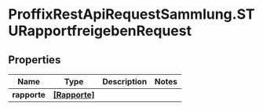 # ProffixRestApiRequestSammlung.STURapportfreigebenRequest

## Properties
Name | Type | Description | Notes
------------ | ------------- | ------------- | -------------
**rapporte** | [**[Rapporte]**](Rapporte.md) |  | 


